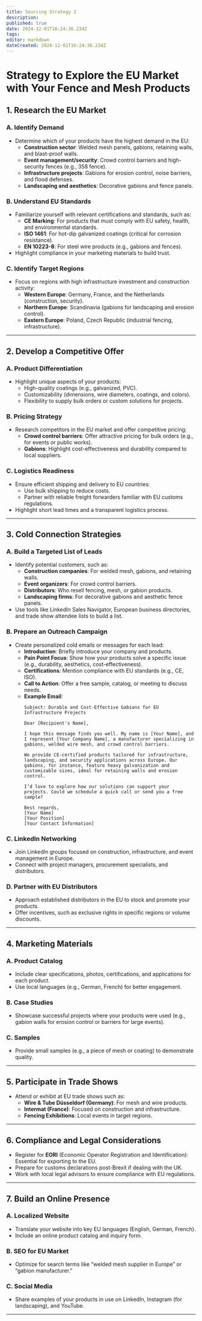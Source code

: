 ```yaml
---
title: Sourcing Strategy 2
description: 
published: true
date: 2024-12-01T16:24:36.234Z
tags: 
editor: markdown
dateCreated: 2024-12-01T16:24:36.234Z
---
```


# Strategy to Explore the EU Market with Your Fence and Mesh Products


## 1. Research the EU Market

### A. Identify Demand
- Determine which of your products have the highest demand in the EU:
  - **Construction sector**: Welded mesh panels, gabions, retaining walls, and blast-proof walls.
  - **Event management/security**: Crowd control barriers and high-security fences (e.g., 358 fence).
  - **Infrastructure projects**: Gabions for erosion control, noise barriers, and flood defenses.
  - **Landscaping and aesthetics**: Decorative gabions and fence panels.

### B. Understand EU Standards
- Familiarize yourself with relevant certifications and standards, such as:
  - **CE Marking**: For products that must comply with EU safety, health, and environmental standards.
  - **ISO 1461**: For hot-dip galvanized coatings (critical for corrosion resistance).
  - **EN 10223-8**: For steel wire products (e.g., gabions and fences).
- Highlight compliance in your marketing materials to build trust.

### C. Identify Target Regions
- Focus on regions with high infrastructure investment and construction activity:
  - **Western Europe**: Germany, France, and the Netherlands (construction, security).
  - **Northern Europe**: Scandinavia (gabions for landscaping and erosion control).
  - **Eastern Europe**: Poland, Czech Republic (industrial fencing, infrastructure).

---

## 2. Develop a Competitive Offer

### A. Product Differentiation
- Highlight unique aspects of your products:
  - High-quality coatings (e.g., galvanized, PVC).
  - Customizability (dimensions, wire diameters, coatings, and colors).
  - Flexibility to supply bulk orders or custom solutions for projects.

### B. Pricing Strategy
- Research competitors in the EU market and offer competitive pricing:
  - **Crowd control barriers**: Offer attractive pricing for bulk orders (e.g., for events or public works).
  - **Gabions**: Highlight cost-effectiveness and durability compared to local suppliers.

### C. Logistics Readiness
- Ensure efficient shipping and delivery to EU countries:
  - Use bulk shipping to reduce costs.
  - Partner with reliable freight forwarders familiar with EU customs regulations.
- Highlight short lead times and a transparent logistics process.

---

## 3. Cold Connection Strategies

### A. Build a Targeted List of Leads
- Identify potential customers, such as:
  - **Construction companies**: For welded mesh, gabions, and retaining walls.
  - **Event organizers**: For crowd control barriers.
  - **Distributors**: Who resell fencing, mesh, or gabion products.
  - **Landscaping firms**: For decorative gabions and aesthetic fence panels.
- Use tools like LinkedIn Sales Navigator, European business directories, and trade show attendee lists to build a list.

### B. Prepare an Outreach Campaign
- Create personalized cold emails or messages for each lead:
  - **Introduction**: Briefly introduce your company and products.
  - **Pain Point Focus**: Show how your products solve a specific issue (e.g., durability, aesthetics, cost-effectiveness).
  - **Certifications**: Mention compliance with EU standards (e.g., CE, ISO).
  - **Call to Action**: Offer a free sample, catalog, or meeting to discuss needs.
  - **Example Email**:
    ```
    Subject: Durable and Cost-Effective Gabions for EU Infrastructure Projects
    
    Dear [Recipient's Name],
    
    I hope this message finds you well. My name is [Your Name], and I represent [Your Company Name], a manufacturer specializing in gabions, welded wire mesh, and crowd control barriers.
    
    We provide CE-certified products tailored for infrastructure, landscaping, and security applications across Europe. Our gabions, for instance, feature heavy galvanization and customizable sizes, ideal for retaining walls and erosion control.
    
    I’d love to explore how our solutions can support your projects. Could we schedule a quick call or send you a free sample?
    
    Best regards,  
    [Your Name]  
    [Your Position]  
    [Your Contact Information]
    ```

### C. LinkedIn Networking
- Join LinkedIn groups focused on construction, infrastructure, and event management in Europe.
- Connect with project managers, procurement specialists, and distributors.

### D. Partner with EU Distributors
- Approach established distributors in the EU to stock and promote your products.
- Offer incentives, such as exclusive rights in specific regions or volume discounts.

---

## 4. Marketing Materials

### A. Product Catalog
- Include clear specifications, photos, certifications, and applications for each product.
- Use local languages (e.g., German, French) for better engagement.

### B. Case Studies
- Showcase successful projects where your products were used (e.g., gabion walls for erosion control or barriers for large events).

### C. Samples
- Provide small samples (e.g., a piece of mesh or coating) to demonstrate quality.

---

## 5. Participate in Trade Shows
- Attend or exhibit at EU trade shows such as:
  - **Wire & Tube Düsseldorf (Germany)**: For mesh and wire products.
  - **Intermat (France)**: Focused on construction and infrastructure.
  - **Fencing Exhibitions**: Local events in target regions.

---

## 6. Compliance and Legal Considerations
- Register for **EORI** (Economic Operator Registration and Identification): Essential for exporting to the EU.
- Prepare for customs declarations post-Brexit if dealing with the UK.
- Work with local legal advisors to ensure compliance with EU regulations.

---

## 7. Build an Online Presence

### A. Localized Website
- Translate your website into key EU languages (English, German, French).
- Include an online product catalog and inquiry form.

### B. SEO for EU Market
- Optimize for search terms like “welded mesh supplier in Europe” or “gabion manufacturer.”

### C. Social Media
- Share examples of your products in use on LinkedIn, Instagram (for landscaping), and YouTube.

---

